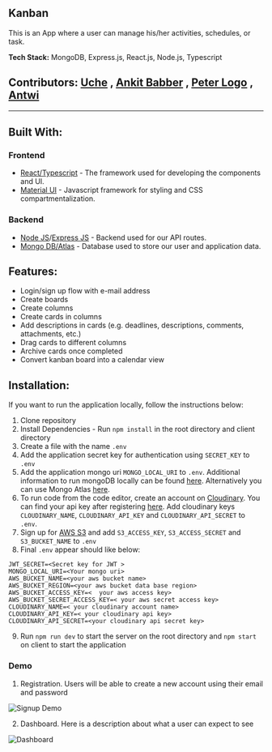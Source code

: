 ## Kanban

This is an App where a user can manage his/her activities, schedules, or task.

**Tech Stack:** MongoDB, Express.js, React.js, Node.js, Typescript

## Contributors: [Uche](https://github.com/uche-okoroafor) , [Ankit Babber](https://github.com/ababber) , [Peter Logo](https://github.com/peterlogo) , [Antwi](https://github.com/refugedesigns)

---

## Built With:
### Frontend
* [React/Typescript](https://reactjs.org/) - The framework used for developing the components and UI.
* [Material UI](https://material-ui.com/) - Javascript framework for styling and CSS compartmentalization.


### Backend 
* [Node JS](https://reactjs.org/)/[Express JS](https://expressjs.com/) - Backend used for our API routes.
* [Mongo DB/Atlas](https://www.mongodb.com/) - Database used to store our user and application data.



## Features:
* Login/sign up flow with e-mail address
* Create boards
* Create columns
* Create cards in columns
* Add descriptions in cards (e.g. deadlines, descriptions, comments, attachments,  etc.)
* Drag cards to different columns
* Archive cards once completed
* Convert kanban board into a calendar view



## Installation:
If you want to run the application locally, follow the instructions below:
1. Clone repository
2. Install Dependencies - Run ```npm install``` in the root directory and client directory
3. Create a file with the name ```.env```
4. Add the application secret key for authentication using ```SECRET_KEY``` to ```.env```
5. Add the application mongo uri ```MONGO_LOCAL_URI``` to ```.env```. Additional information to run mongoDB locally can be found [here](https://docs.mongodb.com/manual/installation/). Alternatively you can use Mongo Atlas [here](https://www.mongodb.com/cloud/atlas).
6. To run code from the code editor, create an account on [Cloudinary](https://cloudinary.com/). You can find your api key after registering [here](https://cloudinary.com/). Add cloudinary keys ```CLOUDINARY_NAME```,
```CLOUDINARY_API_KEY``` and  ```CLOUDINARY_API_SECRET``` to ```.env```.
7. Sign up for [AWS S3](https://aws.amazon.com/s3/) and add ```S3_ACCESS_KEY```, ```S3_ACCESS_SECRET``` and ```S3_BUCKET_NAME``` to ```.env```
8. Final ```.env``` appear should like below: 
```
JWT_SECRET=<Secret key for JWT >
MONGO_LOCAL_URI=<Your mongo uri>
AWS_BUCKET_NAME=<your aws bucket name>
AWS_BUCKET_REGION=<your aws bucket data base region>
AWS_BUCKET_ACCESS_KEY=<  your aws access key>
AWS_BUCKET_SECRET_ACCESS_KEY=< your aws secret access key>
CLOUDINARY_NAME=< your cloudinary account name>
CLOUDINARY_API_KEY=< your cloudinary api key>
CLOUDINARY_API_SECRET=<your cloudinary api secret key>
```
9. Run ```npm run dev``` to start the server on the root directory and ```npm start``` on client to start the application

### Demo

1. Registration. Users will be able to create a new account using their email and password

![Signup Demo](demo/images/signup.png)

2. Dashboard. Here is a description about what a user can expect to see

![Dashboard](demo/images/dashboard.png)

